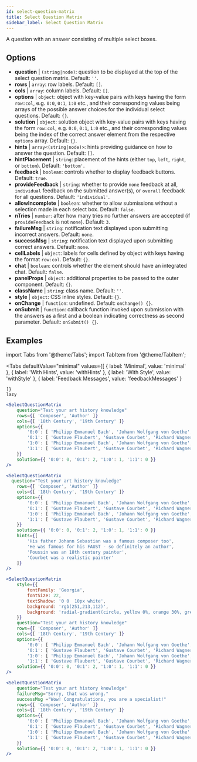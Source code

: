 ```yaml
---
id: select-question-matrix
title: Select Question Matrix
sidebar_label: Select Question Matrix
---
```


A question with an answer consisting of multiple select boxes.

## Options

* __question__ | `(string|node)`: question to be displayed at the top of the select question matrix. Default: `''`.
* __rows__ | `array`: row labels. Default: `[]`.
* __cols__ | `array`: column labels. Default: `[]`.
* __options__ | `object`: object with key-value pairs with keys having the form `row:col`, e.g. `0:0`, `0:1`, `1:0` etc., and their corresponding values being arrays of the possible answer choices for the individual select questions. Default: `{}`.
* __solution__ | `object`: solution object with key-value pairs with keys having the form `row:col`, e.g. `0:0`, `0:1`, `1:0` etc., and their corresponding values being the index of the correct answer element from the respective `options` array. Default: `{}`.
* __hints__ | `array<(string|node)>`: hints providing guidance on how to answer the question. Default: `[]`.
* __hintPlacement__ | `string`: placement of the hints (either `top`, `left`, `right`, or `bottom`). Default: `'bottom'`.
* __feedback__ | `boolean`: controls whether to display feedback buttons. Default: `true`.
* __provideFeedback__ | `string`: whether to provide `none` feedback at all, `individual` feedback on the submitted answer(s), or `overall` feedback for all questions. Default: `'individual'`.
* __allowIncomplete__ | `boolean`: whether to allow submissions without a selection made in each select box. Default: `false`.
* __nTries__ | `number`: after how many tries no further answers are accepted (if `provideFeedback` is not `none`). Default: `3`.
* __failureMsg__ | `string`: notification text displayed upon submitting incorrect answers. Default: `none`.
* __successMsg__ | `string`: notification text displayed upon submitting correct answers. Default: `none`.
* __cellLabels__ | `object`: labels for cells defined by object with keys having the format `row:col`. Default: `{}`.
* __chat__ | `boolean`: controls whether the element should have an integrated chat. Default: `false`.
* __panelProps__ | `object`: additional properties to be passed to the outer <Panel /> component. Default: `{}`.
* __className__ | `string`: class name. Default: `''`.
* __style__ | `object`: CSS inline styles. Default: `{}`.
* __onChange__ | `function`: undefined. Default: `onChange() {}`.
* __onSubmit__ | `function`: callback function invoked upon submission with the answers as a first and a boolean indicating correctness as second parameter. Default: `onSubmit() {}`.


## Examples


import Tabs from '@theme/Tabs';
import TabItem from '@theme/TabItem';

<Tabs
    defaultValue="minimal"
    values={[
        { label: 'Minimal', value: 'minimal' },
        { label: 'With Hints', value: 'withHints' },
        { label: 'With Style', value: 'withStyle' },
        { label: 'Feedback Messages', value: 'feedbackMessages' }
        
    ]}
    lazy
>

<TabItem value="minimal">

```jsx live
<SelectQuestionMatrix
    question="Test your art history knowledge"
    rows={[ 'Composer', 'Author' ]} 
    cols={[ '18th Century', '19th Century' ]} 
    options={{ 
        '0:0': [ 'Philipp Emmanuel Bach', 'Johann Wolfgang von Goethe', 'Nicolas Poussin'], 
        '0:1': [ 'Gustave Flaubert', 'Gustave Courbet', 'Richard Wagner'] ,
        '1:0': [ 'Philipp Emmanuel Bach', 'Johann Wolfgang von Goethe', 'Nicolas Poussin'],
        '1:1': [ 'Gustave Flaubert', 'Gustave Courbet', 'Richard Wagner'] 
    }} 
    solution={{ '0:0': 0, '0:1': 2, '1:0': 1, '1:1': 0 }}
/>
```
</TabItem>

<TabItem value="withHints">

```jsx live
<SelectQuestionMatrix
  question="Test your art history knowledge"
    rows={[ 'Composer', 'Author' ]} 
    cols={[ '18th Century', '19th Century' ]} 
    options={{ 
        '0:0': [ 'Philipp Emmanuel Bach', 'Johann Wolfgang von Goethe', 'Nicolas Poussin'], 
        '0:1': [ 'Gustave Flaubert', 'Gustave Courbet', 'Richard Wagner'] ,
        '1:0': [ 'Philipp Emmanuel Bach', 'Johann Wolfgang von Goethe', 'Nicolas Poussin'],
        '1:1': [ 'Gustave Flaubert', 'Gustave Courbet', 'Richard Wagner'] 
    }} 
    solution={{ '0:0': 0, '0:1': 2, '1:0': 1, '1:1': 0 }}
    hints={[
        'His father Johann Sebastian was a famous composer too',
        'He was famous for his FAUST - so definitely an author',
        'Poussin was an 18th century painter',
        'Courbet was a realistic painter'
    ]}
/>
```
</TabItem>

<TabItem value="withStyle">

```jsx live
<SelectQuestionMatrix
    style={{ 
        fontFamily: 'Georgia',
        fontSize: 22, 
        textShadow: '0 0  10px white',
        background: 'rgb(251,213,112)',
        background: 'radial-gradient(circle, yellow 0%, orange 30%, green 100%)'
    }}
    question="Test your art history knowledge"
    rows={[ 'Composer', 'Author' ]} 
    cols={[ '18th Century', '19th Century' ]} 
    options={{ 
        '0:0': [ 'Philipp Emmanuel Bach', 'Johann Wolfgang von Goethe', 'Nicolas Poussin'], 
        '0:1': [ 'Gustave Flaubert', 'Gustave Courbet', 'Richard Wagner'] ,
        '1:0': [ 'Philipp Emmanuel Bach', 'Johann Wolfgang von Goethe', 'Nicolas Poussin'],
        '1:1': [ 'Gustave Flaubert', 'Gustave Courbet', 'Richard Wagner'] }} 
    solution={{ '0:0': 0, '0:1': 2, '1:0': 1, '1:1': 0 }}
/>
```
</TabItem>


<TabItem value="feedbackMessages">

```jsx live
<SelectQuestionMatrix
    question="Test your art history knowledge"
    failureMsg="Sorry, that was wrong." 
    successMsg ="Wow! Congratulations, you are a specialist!"
    rows={[ 'Composer', 'Author' ]} 
    cols={[ '18th Century', '19th Century' ]} 
    options={{ 
        '0:0': [ 'Philipp Emmanuel Bach', 'Johann Wolfgang von Goethe', 'Nicolas Poussin'], 
        '0:1': [ 'Gustave Flaubert', 'Gustave Courbet', 'Richard Wagner'] ,
        '1:0': [ 'Philipp Emmanuel Bach', 'Johann Wolfgang von Goethe', 'Nicolas Poussin'],
        '1:1': [ 'Gustave Flaubert', 'Gustave Courbet', 'Richard Wagner'] 
    }} 
    solution={{ '0:0': 0, '0:1': 2, '1:0': 1, '1:1': 0 }}
/>
```

</TabItem>

</Tabs>


